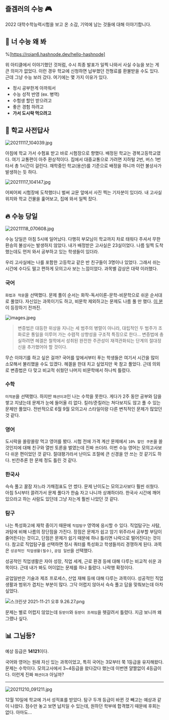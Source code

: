 ## 즐겜러의 수능 🎮

2022 대학수학능력시험을 보고 온 소감, 기억에 남는 것들에 대해 이야기합니다.

## 🤔 너 수능 왜 봐

%[https://roian6.hashnode.dev/hello-hashnode]

위 아티클에서 이야기했던 것처럼, 수시 최종 발표가 일찍 나와서 사실 수능을 보는 게 큰 의미가 없었다. 이런 경우 학교에 신청하면 납부했던 전형료를 환불받을 수도 있다. 근데 그냥 수능 보러 갔다. 여기에는 몇 가지 이유가 있다.

- 정시 공부한게 아까워서
- 수능 성적 반영 (ex. 병역)
- 수험생 할인 받으려고
- 좋은 경험 하려고
- **가서 도시락 먹으려고**

## 🚌 학교 사전답사

![20211117_104039.jpg](https://cdn.hashnode.com/res/hashnode/image/upload/v1637308843570/kDEP59frU.jpeg)

아침에 학교 가서 수험표 받고 바로 시험장으로 향했다. 배정된 학교는 경복고등학교였다. 여기 교통편이 아주 환상적이다. 집에서 대중교통으로 가려면 지하털 2번, 버스 1번 타서 총 1시간이 걸린다. 재학중인 학교(용산)를 기준으로 배정을 하니까 이런 불상사가 발생하는 듯 하다.

![20211117_104147.jpg](https://cdn.hashnode.com/res/hashnode/image/upload/v1637308716850/5fhyAZAkG.jpeg)

어찌어찌 시험장에 도착했더니 벌써 교문 앞에서 사진 찍는 기자분이 있더라. 내 고사실 위치와 학교 건물을 훑어보고, 집에 와서 일찍 잤다.

## 🔥 수능 당일

![20211118_070608.jpg](https://cdn.hashnode.com/res/hashnode/image/upload/v1637319564646/YpycYKlPp.jpeg)

수능 당일은 아침 5시에 일어났다. 다행히 부모님이 학교까지 차로 태워다 주셔서 무한 환승의 불상사는 발생하지 않았다. 내가 배정받은 고사실은 23실이었다. 나름 일찍 도착했는데도 먼저 와서 공부하고 있는 학생들이 있더라.

우리 고사실에는 나를 포함한 고등학교 같은 반 친구들이 3명이나 있었다. 그래서 쉬는시간에 수다도 떨고 편하게 모의고사 보는 느낌이었다. 과목별 감상은 대략 이러했다.

### 국어
```화법과 작문```을 선택했다. 문제 풀이 순서는 화작-독서이론-문학-비문학으로 쉬운 순서대로 풀었다. 자신있는 과목이기도 하고, 비문학 제외하고는 문제도 나름 풀 만 했다.  [이 분](https://ko.wikipedia.org/wiki/%EA%B2%8C%EC%98%A4%EB%A5%B4%ED%81%AC_%EB%B9%8C%ED%97%AC%EB%A6%84_%ED%94%84%EB%A6%AC%EB%93%9C%EB%A6%AC%ED%9E%88_%ED%97%A4%EA%B2%94)이 등장하기 전까진.

![images.jpeg](https://cdn.hashnode.com/res/hashnode/image/upload/v1637320708228/pugoWNmbp.jpeg)

> 변증법은 대등한 위상을 지니는 세 범주의 병렬이 아니라, 대립적인 두 범주가 조화로운 통일을 이루어 가는 수렴적 상향성을 구조적 특징으로 한다... 변증법에 충실하려면 헤겔은 철학에서 성취된 완전한 주관성이 재객관화되는 단계의 절대정신을 추가했어야 할 것이다.

무슨 이야기를 하고 싶은 걸까? 국어를 앞에서부터 푸는 학생들은 여기서 시간을 많이 소모해서 불리했을 수도 있겠다. 헤겔을 한대 치고 싶었지만 꾹 참고 풀었다. 근데 의외로 변증법은 다 맞고 비교적 쉬웠던 나머지 비문학에서 하나씩 틀렸다. 

### 수학
```미적분```을 선택했다. 하지만 ```패션이과```인 나는 수학을 못한다. 게다가 2주 동안 공부와 담을 쌓고 지냈는데 문제가 눈에 들어올 리 없다. 킬러/준킬러는 쳐다보지도 않고 풀 수 있는 문제만 풀었다. 전반적으로 6월 9월 모의고사 스타일이랑 다른 변칙적인 문제가 많았던 것 같다.

### 영어
도시락을 쏠랑쏠랑 먹고 영어를 봤다. 시험 전에 가격 계산 문제에서 ```10% 할인 쿠폰```을  쓸 것인지에 대해 친구와 열띤 토론을 벌였는데 진짜 쓰더라. 이번 수능 영어는 모의고사보다 쉬운 편이었던 것 같다. 절대평가라서 난이도 조절에 큰 신경을 안 쓰는 것 같기도 하다. 빈칸추론 한 문제 정도 틀린 것 같다. 

### 한국사
슥슥 풀고 꿀잠 자느라 가채점표도 안 썼다. 문제 난이도는 모의고사보다 훨씬 쉬웠다. 아침 5시부터 끌려가서 문제 풀다가 한숨 자고 나니까 상쾌하더라. 한국사 시간에 깨어있으라고 하는 사람도 있던데 그냥 자는게 훨씬 나았던 것 같다.

### 탐구
나는 특성화고에 재학 중이기 때문에 ```직업탐구``` 영역에 응시할 수 있다. 직업탐구는 사탐, 과탐에 비해 나름의 장단점을 가진다. 장점은 문제가 쉽고 암기 위주라서 공부할 부담이 줄어든다는 것이고, 단점은 문제가 쉽기 때문에 하나 틀리면 나락으로 떨어진다는 것이다. 참고로 직업탐구를 선택하면 정시 쿼터를 특성화고 학생들끼리 경쟁하게 된다. 과목은 ```성공적인 직업생활(필수)```, ```공업 일반```을 선택했다. 

성공적인 직업생활은 자아 성장, 직업 세계, 근로 환경 등에 대해 다루는 비교적 쉬운 과목이다. 근데 내가 봐도 어이없는 문제를 하나 틀렸다. 나락행 확정이다.

공업일반은 기술과 제조 프로세스, 산업 재해 등에 대해 다루는 과목이다. 성공적인 직업생활과 범위가 겹치는 부분이 많다. 그닥 어렵지 않아서 슥슥 풀고 답을 맞춰보는데 아차 싶었다.

![스크린샷 2021-11-21 오후 9.26.27.png](https://cdn.hashnode.com/res/hashnode/image/upload/v1637498507971/r1bxx0BSx.png)

문제는 별로 어렵지 않았는데 ```등받이```와 ```등받이 프레임```을 헷갈려서 틀렸다. 지금 보니까 왜 그랬나 싶다. 

## 📊 그님등?

예상 등급은 **14121**이다. 

국어와 영어는 원래 자신 있는 과목이었고, 특히 국어는 3모부터 쭉 1등급을 유지해왔다. 문제는 수학이다. 모의고사에서 3~4등급을 왔다갔다 했는데 이번엔 얄짤없이 4등급이다. 이런게 진짜 ```패션이과``` 아닐까?

---

![20211210_091211.jpg](https://cdn.hashnode.com/res/hashnode/image/upload/v1639575063378/9G51ObWyT.jpeg)

12월 10일에 학교에 가서 성적표를 받았다. 탐구 두개 등급이 바뀐 것 빼고는 예상과 같이 나왔다. 점수만 놓고 보면 납치일 수 있는데, 원하던 학부에 합격했기 때문에 후회는 없다. 아마도...